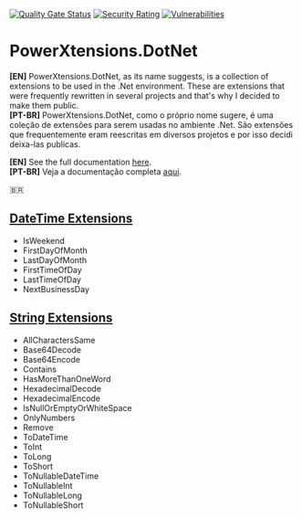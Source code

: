 [![Quality Gate Status](https://sonarcloud.io/api/project_badges/measure?project=reginaldovillela_PowerXtensions.DotNet&metric=alert_status)](https://sonarcloud.io/summary/new_code?id=reginaldovillela_PowerXtensions.DotNet)
[![Security Rating](https://sonarcloud.io/api/project_badges/measure?project=reginaldovillela_PowerXtensions.DotNet&metric=security_rating)](https://sonarcloud.io/summary/new_code?id=reginaldovillela_PowerXtensions.DotNet)
[![Vulnerabilities](https://sonarcloud.io/api/project_badges/measure?project=reginaldovillela_PowerXtensions.DotNet&metric=vulnerabilities)](https://sonarcloud.io/summary/new_code?id=reginaldovillela_PowerXtensions.DotNet)

# PowerXtensions.DotNet
**[EN]** PowerXtensions.DotNet, as its name suggests, is a collection of extensions to be used in the .Net environment. These are extensions that were frequently rewritten in several projects and that's why I decided to make them public.  
**[PT-BR]** PowerXtensions.DotNet, como o próprio nome sugere, é uma coleção de extensões para serem usadas no ambiente .Net. São extensões que frequentemente eram reescritas em diversos projetos e por isso decidi deixa-las publicas.  

**[EN]** See the full documentation [here](https://github.com/reginaldovillela/PowerXtensions.DotNet/wiki).  
**[PT-BR]** Veja a documentação completa [aqui](https://github.com/reginaldovillela/PowerXtensions.DotNet/wiki).  

:brazil:

## [DateTime Extensions](https://github.com/reginaldovillela/PowerXtensions.DotNet/wiki/DateTime-Extensions)
- IsWeekend
- FirstDayOfMonth
- LastDayOfMonth
- FirstTimeOfDay
- LastTimeOfDay
- NextBusinessDay

## [String Extensions](https://github.com/reginaldovillela/PowerXtensions.DotNet/wiki/String-Extensions)
- AllCharactersSame
- Base64Decode
- Base64Encode
- Contains
- HasMoreThanOneWord
- HexadecimalDecode
- HexadecimalEncode
- IsNullOrEmptyOrWhiteSpace
- OnlyNumbers
- Remove
- ToDateTime
- ToInt
- ToLong
- ToShort
- ToNullableDateTime
- ToNullableInt
- ToNullableLong
- ToNullableShort